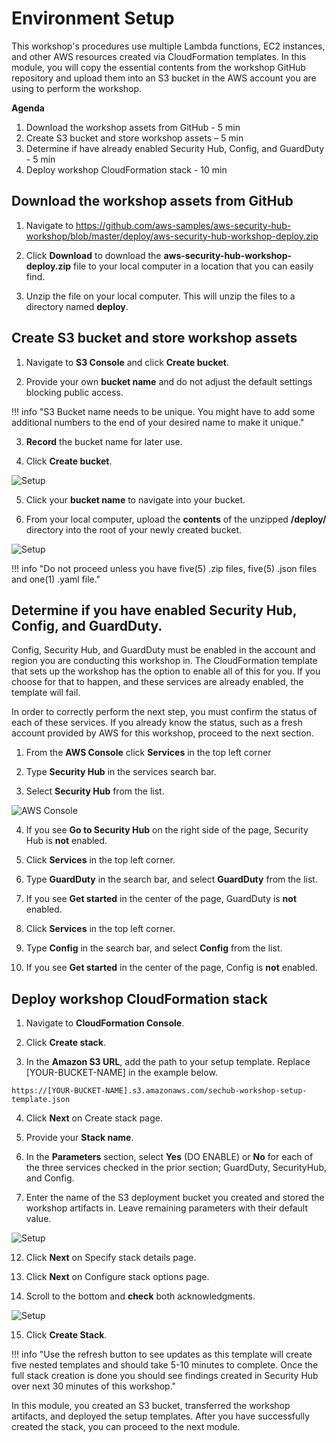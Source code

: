 # Environment Setup

This workshop's procedures use multiple Lambda functions, EC2 instances, and other AWS resources created via CloudFormation templates. In this module, you will copy the essential contents from the workshop GitHub repository and upload them into an S3 bucket in the AWS account you are using to perform the workshop.

**Agenda**
 
1. Download the workshop assets from GitHub - 5 min
2. Create S3 bucket and store workshop assets – 5 min
3. Determine if have already enabled Security Hub, Config, and GuardDuty - 5 min
4. Deploy workshop CloudFormation stack  - 10 min


## Download the workshop assets from GitHub

1. Navigate to https://github.com/aws-samples/aws-security-hub-workshop/blob/master/deploy/aws-security-hub-workshop-deploy.zip

2. Click **Download** to download the **aws-security-hub-workshop-deploy.zip** file to your local computer in a location that you can easily find.

3. Unzip the file on your local computer.  This will unzip the files to a directory named **deploy**.  

## Create S3 bucket and store workshop assets

1. Navigate to **S3 Console** and click **Create bucket**. 

2. Provide your own **bucket name** and do not adjust the default settings blocking public access.  

!!! info "S3 Bucket name needs to be unique.  You might have to add some additional numbers to the end of your desired name to make it unique."

3. **Record** the bucket name for later use.

4. Click **Create bucket**. 

![Setup](./images/00-create-bucket.png)

5. Click your **bucket name** to navigate into your bucket.

6. From your local computer, upload the **contents** of the unzipped **/deploy/** directory into the root of your newly created bucket. 

![Setup](./images/00-bucket-contents.png)

!!! info "Do not proceed unless you have five(5) .zip files, five(5) .json files and one(1) .yaml file."

## Determine if you have enabled Security Hub, Config, and GuardDuty.
Config, Security Hub, and GuardDuty must be enabled in the account and region you are conducting this workshop in.  The CloudFormation template that sets up the workshop has the option to enable all of this for you.  If you choose for that to happen, and these services are already enabled, the template will fail.

In order to correctly perform the next step, you must confirm the status of each of these services.  If you already know the status, such as a fresh account provided by AWS for this workshop, proceed to the next section.

1. From the **AWS Console** click **Services** in the top left corner

2. Type **Security Hub** in the services search bar.

3. Select **Security Hub** from the list.

![AWS Console](./images/01-aws-console.png)

4. If you see  **Go to Security Hub** on the right side of the page, Security Hub is **not** enabled.

5. Click **Services** in the top left corner.

6. Type **GuardDuty** in the search bar, and select **GuardDuty** from the list.

7. If you see **Get started** in the center of the page, GuardDuty is **not** enabled.

8. Click **Services** in the top left corner.

9. Type **Config** in the search bar, and select **Config** from the list.

10. If you see **Get started** in the center of the page, Config is **not** enabled.

## Deploy workshop CloudFormation stack

1. Navigate to **CloudFormation Console**. 

2. Click **Create stack**.

3. In the **Amazon S3 URL**, add the path to your setup template. Replace [YOUR-BUCKET-NAME] in the example below.

```
https://[YOUR-BUCKET-NAME].s3.amazonaws.com/sechub-workshop-setup-template.json

```

4. Click **Next** on Create stack page.

5. Provide your **Stack name**.

6. In the **Parameters** section, select **Yes** (DO ENABLE) or **No** for each of the three services checked in the prior section; GuardDuty, SecurityHub, and Config.  

7. Enter the name of the S3 deployment bucket you created and stored the workshop artifacts in.   Leave remaining parameters with their default value.

![Setup](./images/00-stack-details.png)

12. Click **Next** on Specify stack details page.

13. Click **Next** on Configure stack options page.

14. Scroll to the bottom and **check** both acknowledgments. 

![Setup](./images/00-stack-acknowledge.png)

15. Click **Create Stack**. 

!!! info "Use the refresh button to see updates as this template will create five nested templates and should take 5-10 minutes to complete.  Once the full stack creation is done you should see findings created in Security Hub over next 30 minutes of this workshop."

In this module, you created an S3 bucket, transferred the workshop artifacts, and deployed the setup templates.  After you have successfully created the stack, you can proceed to the next module.
